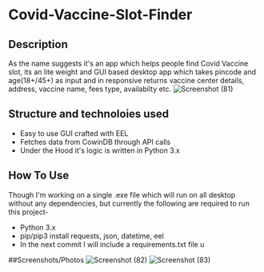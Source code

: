 # Covid-Vaccine-Slot-Finder
## Description 
As the name suggests it's an app which helps people find Covid Vaccine slot, its an lite weight and GUI based desktop app which takes pincode and age(18+/45+) as input and in responsive returns vaccine center details, address, vaccine name, fees type, availabilty etc.
![Screenshot (81)](https://user-images.githubusercontent.com/61496534/119467425-224fd000-bd63-11eb-8cf5-e1dfdc1cd729.png)
## Structure and technoloies used
- Easy to use GUI crafted with EEL
- Fetches data from CowinDB through API calls
- Under the Hood it's logic is written in Python 3.x
## How To Use
Though I'm working on a single .exe file which will run on all desktop without any dependencies, but currently the following are required to run this project-
- Python 3.x
- pip/pip3 install requests, json, datetime, eel
- In the next commit I will include a requirements.txt file u

##Screenshots/Photos
![Screenshot (82)](https://user-images.githubusercontent.com/61496534/119467441-24b22a00-bd63-11eb-96bd-1f069ddca490.png)
![Screenshot (83)](https://user-images.githubusercontent.com/61496534/119467451-25e35700-bd63-11eb-8758-8683a7a3a9e1.png)
